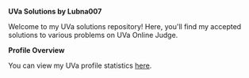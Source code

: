 **UVa Solutions by Lubna007**

Welcome to my UVa solutions repository! Here, you'll find my accepted solutions to various problems on UVa Online Judge.

**Profile Overview**

You can view my UVa profile statistics [here](https://uhunt.onlinejudge.org/id/1627988).

